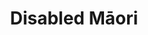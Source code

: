 ---
layout: content
data: maori
title: Disabled Māori
isHome: true
link: https://figure.nz/search/?query=disabled%20maori&ref=dfnz
---